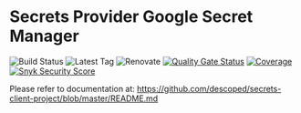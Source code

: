 # Secrets Provider Google Secret Manager

![Build Status](https://img.shields.io/github/actions/workflow/status/descoped/secrets-provider-google-secret-manager/coverage-and-sonar-analysis.yml)
![Latest Tag](https://img.shields.io/github/v/tag/descoped/secrets-provider-google-secret-manager)
![Renovate](https://img.shields.io/badge/renovate-enabled-brightgreen.svg)
[![Quality Gate Status](https://sonarcloud.io/api/project_badges/measure?project=descoped_secrets-provider-google-secret-manager&metric=alert_status)](https://sonarcloud.io/summary/new_code?id=descoped_secrets-provider-google-secret-manager) [![Coverage](https://sonarcloud.io/api/project_badges/measure?project=descoped_secrets-provider-google-secret-manager&metric=coverage)](https://sonarcloud.io/summary/new_code?id=descoped_secrets-provider-google-secret-manager)
[![Snyk Security Score](https://snyk.io/test/github/descoped/secrets-provider-google-secret-manager/badge.svg)](https://snyk.io/test/github/descoped/secrets-provider-google-secret-manager)

Please refer to documentation at: https://github.com/descoped/secrets-client-project/blob/master/README.md
